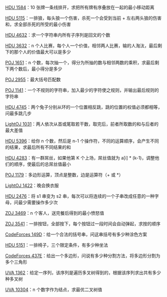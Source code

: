 [HDU 1584](https://github.com/Hapoa/Accepted/blob/master/04%20-%20%E5%8C%BA%E9%97%B4dp/001%20-%20HDU%201584.md)：10 张牌一条线排开，求把所有牌有序叠放在一起的最小移动距离

[HDU 5115](https://github.com/Hapoa/Accepted/blob/master/04%20-%20%E5%8C%BA%E9%97%B4dp/002%20-%20HDU%205115.md)：一排狼，每头狼一个伤害，杀死一个会受到当前 + 左右两头狼的伤害和，求全部杀死的所受的最小伤害

[HDU 4632](https://github.com/Hapoa/Accepted/blob/master/04%20-%20%E5%8C%BA%E9%97%B4dp/003%20-%20HDU%204632.md)：求一个字符串内所有子序列是回文的个数

[HDU 3632](https://github.com/Hapoa/Accepted/blob/master/04%20-%20%E5%8C%BA%E9%97%B4dp/004%20-%20HDU%203632.md)：n 个人比赛，每个人一个价值，相邻两人比赛，输的人淘汰，最后剩下的那个人的价值最大可以是多少

[POJ 1651](https://github.com/Hapoa/Accepted/blob/master/04%20-%20%E5%8C%BA%E9%97%B4dp/005%20-%20POJ%201651.md)：n 个数，每次抽一个，得分为所抽的数与相邻两数的乘积，求最后剩下两个数后，最小得分是多少

[POJ 2955](https://github.com/Hapoa/Accepted/blob/master/04%20-%20%E5%8C%BA%E9%97%B4dp/006%20-%20POJ%202955.md)：最大括号匹配数

[POJ 1141](https://github.com/Hapoa/Accepted/blob/master/04%20-%20%E5%8C%BA%E9%97%B4dp/007%20-%20POJ%201141.md)：一个不规则的字符串，加入最少的字符使之规则，并输出最后规则的字符串

[HDU 4745](https://github.com/Hapoa/Accepted/blob/master/04%20-%20%E5%8C%BA%E9%97%B4dp/008%20-%20HDU%204745.md)：两个兔子分别从环的一个位置相反跳，跳的位置的权值必须都相等，问最多跳几步

[LightOJ 1031](https://github.com/Hapoa/Accepted/blob/master/04%20-%20%E5%8C%BA%E9%97%B4dp/009%20-%20LightOJ%201031.md)：两人依次从首或尾取若干数，取完后，前者所取数的和与后者的最大差值

[HDU 5396](https://github.com/Hapoa/Accepted/blob/master/04%20-%20%E5%8C%BA%E9%97%B4dp/010%20-%20HDU%205396.md)：给你 n 个数，然后是 n-1 个操作符，不同的运算顺序，会产生不同的结果，求最后所有不同结果的和

[HDU 4283](https://github.com/Hapoa/Accepted/blob/master/04%20-%20%E5%8C%BA%E9%97%B4dp/011%20-%20HDU%204283.md)：有一群屌丝，如果他第 K 个上场，屌丝值就为 a[i] * (k-1)，调整他们的顺序，使最后的总屌丝值最小

[POJ 1179](https://github.com/Hapoa/Accepted/blob/master/04%20-%20%E5%8C%BA%E9%97%B4dp/012%20-%20POJ%201179.md)：多边形运算，顶点是整数，边是运算符（+ 或 *）

[LightOJ 1422](https://github.com/Hapoa/Accepted/blob/master/04%20-%20%E5%8C%BA%E9%97%B4dp/013%20-%20LightOJ%201422.md)：晚会换衣服

[HDU 2476](https://github.com/Hapoa/Accepted/blob/master/04%20-%20%E5%8C%BA%E9%97%B4dp/014%20-%20HDU%202476.md)：将 s1 串变为 s2 串，每次可以将连续的一个子串改成任意的一种字母，问最少需要操作多少次

[ZOJ 3469](https://github.com/Hapoa/Accepted/blob/master/04%20-%20%E5%8C%BA%E9%97%B4dp/015%20-%20ZOJ%203469.md)：n 个客人，送完餐后得到的最小愤怒值

[ZOJ 3541](https://github.com/Hapoa/Accepted/blob/master/04%20-%20%E5%8C%BA%E9%97%B4dp/016%20-%20ZOJ%203541.md)：一排按钮，全部按下，每个按钮过一段时间会自动弹起，求按的顺序

[CodeForces 149D](https://github.com/Hapoa/Accepted/blob/master/04%20-%20%E5%8C%BA%E9%97%B4dp/017%20-%20CodeForces%20149D.md)：给一个合法的括号串，问这串括号有多少种涂色方案

[HDU 5151](https://github.com/Hapoa/Accepted/blob/master/04%20-%20%E5%8C%BA%E9%97%B4dp/018%20-%20HDU%205151.md)：一排椅子，三个限定条件，有多少种坐法

[CodeForces 437E](https://github.com/Hapoa/Accepted/blob/master/04%20-%20%E5%8C%BA%E9%97%B4dp/019%20-%20CodeForces%20437E.md)：给出一个多边形，问说有多少种分割方法，将多边形分割为多个三角形

[UVA 1362](https://github.com/Hapoa/Accepted/blob/master/04%20-%20%E5%8C%BA%E9%97%B4dp/020%20-%20UVA%201362.md)：给定一序列，该序列是遍历多叉树得到的，根据该序列求出共有多少种多叉树

[UVA 10304](https://github.com/Hapoa/Accepted/blob/master/04%20-%20%E5%8C%BA%E9%97%B4dp/021%20-%20UVA%2010304.md)：n 个数字作为结点，求最优二叉树值









